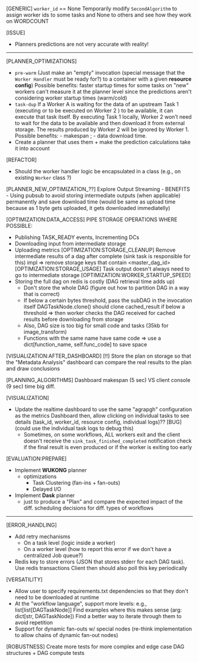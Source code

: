 [GENERIC] `worker_id` == None
    Temporarily modify `SecondAlgorithm` to assign worker ids to some tasks and None to others and see how they work on WORDCOUNT

[ISSUE]
- Planners predictions are not very accurate with reality!

---

[PLANNER_OPTIMIZATIONS]
- `pre-warm` (Just make an "empty" invocation (special message that the `Worker Handler` must be ready for?) to a container with a given **resource config**)
    Possible benefits: faster startup times for some tasks on "new" workers
        can't measure it at the planner level since the predictions aren't considering worker startup times (warm/cold)
- `task-dup`
    If a Worker A is waiting for the data of an upstream Task 1 (executing or to be executed on Worker 2 ) to be available, 
    it can execute that task itself. By executing Task 1 locally, Worker 2 won’t need to wait for the data to be available 
    and then download it from external storage. The results produced by Worker 2 will be ignored by Worker 1. 
    Possible benefits: - makespan ; - data download time.
- Create a planner that uses them + make the prediction calculations take it into account

[REFACTOR]
- Should the worker handler logic be encapsulated in a class (e.g., on existing `Worker` class ?)

[PLANNER_NEW_OPTIMIZATION_??] Explore Output Streaming
    - BENEFITS
        - Using pubsub to avoid storing intermediate outputs (when applicable) permanently and save download time (would be same as upload time because as 1 byte gets uploaded, it gets downloaded immediatelly)

[OPTIMIZATION:DATA_ACCESS]
PIPE STORAGE OPERATIONS WHERE POSSIBLE:
- Publishing TASK_READY events, Incrementing DCs
- Downloading input from intermediate storage
- Uploading metrics
[OPTIMIZATION:STORAGE_CLEANUP] Remove intermediate results of a dag after complete (sink task is responsible for this)
    impl => remove storage keys that contain <master_dag_id>
[OPTIMIZATION:STORAGE_USAGE] Task output doesn't always need to go to intermediate storage
[OPTIMIZATION:WORKER_STARTUP_SPEED]
- Storing the full dag on redis is costly (DAG retrieval time adds up)
    - Don't store the whole DAG (figure out how to partition DAG in a way that is correct)
    - If below a certain bytes threshold, pass the subDAG in the invocation itself
        DAGTaskNode.clone() should clone cached_result if below a threshold => then worker checks the DAG received for cached results before downloading from storage
    - Also, DAG size is too big for small code and tasks (35kb for image_transform)
    - Functions with the same name have same code => use a dict[function_name, self.func_code] to save space

[VISUALIZATION:AFTER_DASHBOARD] [!!] Store the plan on storage so that the "Metadata Analysis" dashboard can compare the real results to the plan and draw conclusions

[PLANNING_ALGORITHMS] Dashboard makespan (5 sec) VS client console (9 sec) time big diff.

[VISUALIZATION]
- Update the realtime dashboard to use the same "agrapgh" configuration as the metrics Dashboard
    then, allow clicking on individual tasks to see details (task_id, worker_id, resource config, individual logs)??
    [BUG] (could use the individual task logs to debug this)
    - Sometimes, on some workflows, ALL workers exit and the client doesn't receive the `sink_task_finished_completed` notification
        check if the final result is even produced or if the worker is exiting too early

[EVALUATION:PREPARE]
- Implement **WUKONG** planner
    + optimizations
        - Task Clustering (fan-ins + fan-outs)
        - Delayed I/O
- Implement **Dask** planner
    - just to produce a "Plan" and compare the expected impact of the diff. scheduling decisions for diff. types of workflows

---

[ERROR_HANDLING]
- Add retry mechanisms
    - On a task level (logic inside a worker)
    - On a worker level (how to report this error if we don't have a centralized Job queue?)
- Redis key to store errors (JSON that stores stderr for each DAG task). Use redis transactions
    Client then should also poll this key periodically

[VERSATILITY]
- Allow user to specify requirements.txt dependencies so that they don't need to be downloaded at runtime
- At the "workflow language", support more levels: e.g., list[list[DAGTaskNode]]
    Find examples where this makes sense (arg: dict[str, DAGTaskNode])
    Find a better way to iterate through them to avoid repetition
- Support for dynamic fan-outs w/ special nodes (re-think implementation to allow chains of dynamic fan-out nodes)

[ROBUSTNESS] Create more tests for more complex and edge case DAG structures + DAG compute tests
